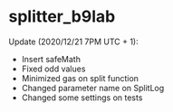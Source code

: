# splitter_b9lab

Update (2020/12/21 7PM UTC + 1):

- Insert safeMath
- Fixed odd values
- Minimized gas on split function
- Changed parameter name on SplitLog
- Changed some settings on tests